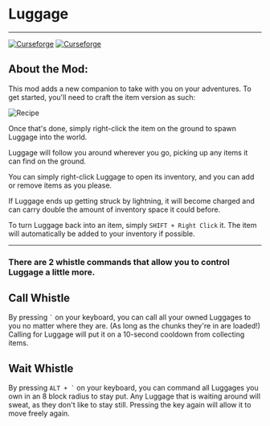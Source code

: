 # Luggage

---
[![Curseforge](http://cf.way2muchnoise.eu/full_594709_downloads.svg)](https://www.curseforge.com/minecraft/mc-mods/luggage) [![Curseforge](http://cf.way2muchnoise.eu/versions/For%20MC_594709_all.svg)](https://www.curseforge.com/minecraft/mc-mods/luggage)

## About the Mod:

This mod adds a new companion to take with you on your adventures. To get started, you'll need to craft the item version as such:

![Recipe](https://cdn.discordapp.com/attachments/965080060421894204/1012925433047678976/crafting.png)

Once that's done, simply right-click the item on the ground to spawn Luggage into the world.

Luggage will follow you around wherever you go, picking up any items it can find on the ground. 

You can simply right-click Luggage to open its inventory, and you can add or remove items as you please.

If Luggage ends up getting struck by lightning, it will become charged and can carry double the amount of inventory space it could before. 

To turn Luggage back into an item, simply ``` SHIFT + Right Click ``` it. The item will automatically be added to your inventory if possible.

---
### There are 2 whistle commands that allow you to control Luggage a little more.
## Call Whistle
By pressing ``` ` ``` on your keyboard, you can call all your owned Luggages to you no matter where they are. (As long as the chunks they're in are loaded!) Calling for Luggage will put it on a 10-second cooldown from collecting items. 

## Wait Whistle
By pressing ``` ALT + ` ``` on your keyboard, you can command all Luggages you own in an 8 block radius to stay put. Any Luggage that is waiting around will sweat, as they don't like to stay still. Pressing the key again will allow it to move freely again. 
